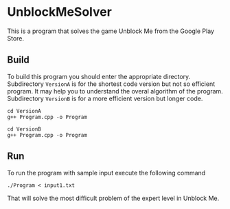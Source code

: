 # UnblockMeSolver

This is a program that solves the game Unblock Me from the Google Play Store.

## Build

To build this program you should enter the appropriate directory. Subdirectory ``VersionA`` is for the shortest code version but not so efficient program. It may help you to understand the overal algorithm of the program. Subdirectory ``VersionB`` is for a more efficient version but longer code.
```
cd VersionA
g++ Program.cpp -o Program
```
```
cd VersionB
g++ Program.cpp -o Program
```
## Run

To run the program with sample input execute the following command
```
./Program < input1.txt
```
That will solve the most difficult problem of the expert level in Unblock Me.

